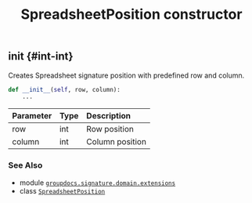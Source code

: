 ﻿---
title: SpreadsheetPosition constructor
second_title: GroupDocs.Signature for Python via .NET API References
description: 
type: docs
url: /python-net/groupdocs.signature.domain.extensions/spreadsheetposition/__init__/
is_root: false
weight: 10
---

## __init__ {#int-int}

Creates Spreadsheet signature position with predefined row and column.



```python
def __init__(self, row, column):
    ...
```


| Parameter | Type | Description |
| :- | :- | :- |
| row | int | Row position |
| column | int | Column position |



### See Also
* module [`groupdocs.signature.domain.extensions`](../../)
* class [`SpreadsheetPosition`](/signature/python-net/groupdocs.signature.domain.extensions/spreadsheetposition)
